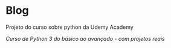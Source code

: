 # Blog

Projeto do curso sobre python da Udemy Academy

_Curso de Python 3 do básico ao avançado - com projetos reais_
